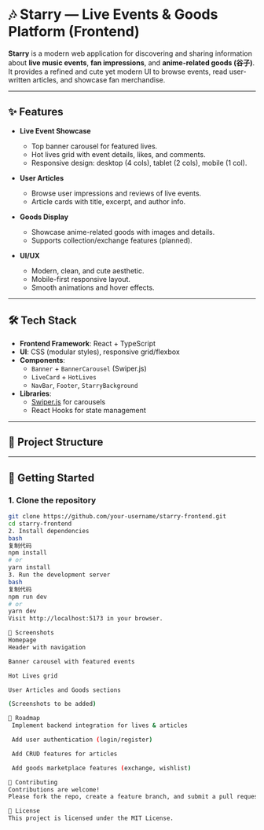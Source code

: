 # 🎶 Starry — Live Events & Goods Platform (Frontend)

**Starry** is a modern web application for discovering and sharing information about **live music events**, **fan impressions**, and **anime-related goods (谷子)**.  
It provides a refined and cute yet modern UI to browse events, read user-written articles, and showcase fan merchandise.

---

## ✨ Features

- **Live Event Showcase**  
  - Top banner carousel for featured lives.  
  - Hot lives grid with event details, likes, and comments.  
  - Responsive design: desktop (4 cols), tablet (2 cols), mobile (1 col).

- **User Articles**  
  - Browse user impressions and reviews of live events.  
  - Article cards with title, excerpt, and author info.  

- **Goods Display**  
  - Showcase anime-related goods with images and details.  
  - Supports collection/exchange features (planned).  

- **UI/UX**  
  - Modern, clean, and cute aesthetic.  
  - Mobile-first responsive layout.  
  - Smooth animations and hover effects.  

---

## 🛠️ Tech Stack

- **Frontend Framework**: React + TypeScript  
- **UI**: CSS (modular styles), responsive grid/flexbox  
- **Components**:  
  - `Banner` + `BannerCarousel` (Swiper.js)  
  - `LiveCard` + `HotLives`  
  - `NavBar`, `Footer`, `StarryBackground`  
- **Libraries**:  
  - [Swiper.js](https://swiperjs.com/) for carousels  
  - React Hooks for state management  

---

## 📂 Project Structure



---

## 🚀 Getting Started

### 1. Clone the repository
```bash
git clone https://github.com/your-username/starry-frontend.git
cd starry-frontend
2. Install dependencies
bash
复制代码
npm install
# or
yarn install
3. Run the development server
bash
复制代码
npm run dev
# or
yarn dev
Visit http://localhost:5173 in your browser.

📸 Screenshots
Homepage
Header with navigation

Banner carousel with featured events

Hot Lives grid

User Articles and Goods sections

(Screenshots to be added)

📌 Roadmap
 Implement backend integration for lives & articles

 Add user authentication (login/register)

 Add CRUD features for articles

 Add goods marketplace features (exchange, wishlist)

🤝 Contributing
Contributions are welcome!
Please fork the repo, create a feature branch, and submit a pull request.

📜 License
This project is licensed under the MIT License.
